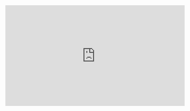 <iframe width="560" height="315" src="https://www.youtube.com/embed/47Z4xD1stG8" title="YouTube video player" frameborder="0" allow="accelerometer; autoplay; clipboard-write; encrypted-media; gyroscope; picture-in-picture" allowfullscreen></iframe>